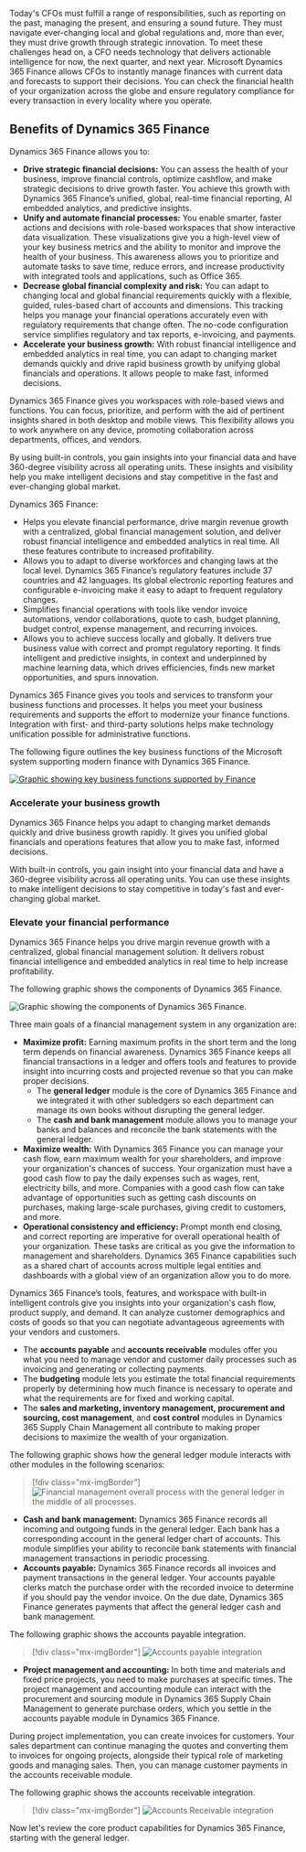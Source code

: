 Today's CFOs must fulfill a range of responsibilities, such as reporting on the past, managing the present, and ensuring a sound future. They must navigate ever-changing local and global regulations and, more than ever, they must drive growth through strategic innovation. To meet these challenges head on, a CFO needs technology that delivers actionable intelligence for now, the next quarter, and next year. Microsoft Dynamics 365 Finance allows CFOs to instantly manage finances with current data and forecasts to support their decisions.
You can check the financial health of your organization across the globe and ensure regulatory compliance for every transaction in every locality where you operate.

## Benefits of Dynamics 365 Finance

Dynamics 365 Finance allows you to:

- **Drive strategic financial decisions:** You can assess the health of your business, improve financial controls, optimize cashflow, and make strategic decisions to drive growth faster. You achieve this growth with Dynamics 365 Finance’s unified, global, real-time financial reporting, AI embedded analytics, and predictive insights.
- **Unify and automate financial processes:** You enable smarter, faster actions and decisions with role-based workspaces that show interactive data visualization. These visualizations give you a high-level view of your key business metrics and the ability to monitor and improve the health of your business. This awareness allows you to prioritize and automate tasks to save time, reduce errors, and increase productivity with integrated tools and applications, such as Office 365.
- **Decrease global financial complexity and risk:** You can adapt to changing local and global financial requirements quickly with a flexible, guided, rules-based chart of accounts and dimensions. This tracking helps you manage your financial operations accurately even with regulatory requirements that change often. The no-code configuration service simplifies regulatory and tax reports, e-invoicing, and payments.
- **Accelerate your business growth:** With robust financial intelligence and embedded analytics in real time, you can adapt to changing market demands quickly and drive rapid business growth by unifying global financials and operations. It allows people to make fast, informed decisions.

Dynamics 365 Finance gives you workspaces with role-based views and functions. You can focus, prioritize, and perform with the aid of pertinent insights shared in both desktop and mobile views. This flexibility allows you to work anywhere on any device, promoting collaboration across departments, offices, and vendors.

By using built-in controls, you gain insights into your financial data and have 360-degree visibility across all operating units. These insights and visibility help you make intelligent decisions and stay competitive in the fast and ever-changing global market.

Dynamics 365 Finance:

- Helps you elevate financial performance, drive margin revenue growth with a centralized, global financial management solution, and deliver robust financial intelligence and embedded analytics in real time. All these features contribute to increased profitability.
- Allows you to adapt to diverse workforces and changing laws at the local level. Dynamics 365 Finance’s regulatory features include 37 countries and 42 languages. Its global electronic reporting features and configurable e-invoicing make it easy to adapt to frequent regulatory changes.
- Simplifies financial operations with tools like vendor invoice automations, vendor collaborations, quote to cash, budget planning, budget control, expense management, and recurring invoices.
- Allows you to achieve success locally and globally. It delivers true business value with correct and prompt regulatory reporting. It finds intelligent and predictive insights, in context and underpinned by machine learning data, which drives efficiencies, finds new market opportunities, and spurs innovation.

Dynamics 365 Finance gives you tools and services to transform your business functions and processes. It helps you meet your business requirements and supports the effort to modernize your finance functions. Integration with first- and third-party solutions helps make technology unification possible for administrative functions.

The following figure outlines the key business functions of the Microsoft system supporting modern finance with Dynamics 365 Finance.

[![Graphic showing key business functions supported by Finance](../media/m10-modern-finance.png)](../media/m10-modern-finance.png#lightbox) 

### Accelerate your business growth

Dynamics 365 Finance helps you adapt to changing market demands quickly and drive business growth rapidly. It gives you unified global financials and operations features that allow you to make fast, informed decisions.

With built-in controls, you gain insight into your financial data and have a 360-degree visibility across all operating units. You can use these insights to make intelligent decisions to stay competitive in today's fast and ever-changing global market.

### Elevate your financial performance

Dynamics 365 Finance helps you drive margin revenue growth with a centralized, global financial management solution. It delivers robust financial intelligence and embedded analytics in real time to help increase profitability.

The following graphic shows the components of Dynamics 365 Finance.

![Graphic showing the components of Dynamics 365 Finance.](../media/m10-image01.png)

Three main goals of a financial management system in any organization are:

* **Maximize profit:** Earning maximum profits in the short term and the long term depends on financial awareness. Dynamics 365 Finance keeps all financial transactions in a ledger and offers tools and features to provide insight into incurring costs and projected revenue so that you can make proper decisions.
    - The **general ledger** module is the core of Dynamics 365 Finance and we integrated it with other subledgers so each department can manage its own books without disrupting the general ledger.
    - The **cash and bank management** module allows you to manage your banks and balances and reconcile the bank statements with the general ledger.
* **Maximize wealth:** With Dynamics 365 Finance you can manage your cash flow, earn maximum wealth for your shareholders, and improve your organization's chances of success. Your organization must have a good cash flow to pay the daily expenses such as wages, rent, electricity bills, and more. Companies with a good cash flow can take advantage of opportunities such as getting cash discounts on purchases, making large-scale purchases, giving credit to customers, and more.
* **Operational consistency and efficiency:** Prompt month end closing, and correct reporting are imperative for overall operational health of your organization. These tasks are critical as you give the information to management and shareholders. Dynamics 365 Finance capabilities such as a shared chart of accounts across multiple legal entities and dashboards with a global view of an organization allow you to do more.

Dynamics 365 Finance’s tools, features, and workspace with built-in intelligent controls give you insights into your organization's cash flow, product supply, and demand. It can analyze customer demographics and costs of goods so that you can negotiate advantageous agreements with your vendors and customers.

* The **accounts payable** and **accounts receivable** modules offer you what you need to manage vendor and customer daily processes such as invoicing and generating or collecting payments.
* The **budgeting** module lets you estimate the total financial requirements properly by determining how much finance is necessary to operate and what the requirements are for fixed and working capital.
* The **sales and marketing, inventory management, procurement and sourcing, cost management**, and **cost control** modules in Dynamics 365 Supply Chain Management all contribute to making proper decisions to maximize the wealth of your organization.

The following graphic shows how the general ledger module interacts with other modules in the following scenarios:

> [!div class="mx-imgBorder"]
> ![Financial management overall process with the general ledger in the middle of all processes.](../media/m10-image02.png)

* **Cash and bank management:** Dynamics 365 Finance records all incoming and outgoing funds in the general ledger. Each bank has a corresponding account in the general ledger chart of accounts. This module simplifies your ability to reconcile bank statements with financial management transactions in periodic processing.
* **Accounts payable:** Dynamics 365 Finance records all invoices and payment transactions in the general ledger. Your accounts payable clerks match the purchase order with the recorded invoice to determine if you should pay the vendor invoice. On the due date, Dynamics 365 Finance generates payments that affect the general ledger cash and bank management.

The following graphic shows the accounts payable integration.

> [!div class="mx-imgBorder"]
> ![Accounts payable integration](../media/m10-image03.png)

* **Project management and accounting:** In both time and materials and fixed price projects, you need to make purchases at specific times. The project management and accounting module can interact with the procurement and sourcing module in Dynamics 365 Supply Chain Management to generate purchase orders, which you settle in the accounts payable module in Dynamics 365 Finance.

During project implementation, you can create invoices for customers. Your sales department can continue managing the quotes and converting them to invoices for ongoing projects, alongside their typical role of marketing goods and managing sales. Then, you can manage customer payments in the accounts receivable module.

The following graphic shows the accounts receivable integration.

> [!div class="mx-imgBorder"]
> ![Accounts Receivable integration](../media/m10-image04.png)

Now let's review the core product capabilities for Dynamics 365 Finance, starting with the general ledger.
